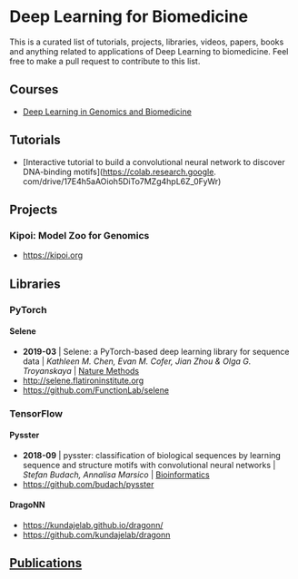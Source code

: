 # Deep Learning for Biomedicine
This is a curated list of tutorials, projects, libraries, videos, papers, books and anything related to applications of Deep Learning to biomedicine. Feel free to make a pull request to contribute to this list.

## Courses
- [Deep Learning in Genomics and Biomedicine](https://canvas.stanford.edu/courses/51037)

## Tutorials
- [Interactive tutorial to build a convolutional neural network to discover DNA-binding motifs](https://colab.research.google. com/drive/17E4h5aAOioh5DiTo7MZg4hpL6Z_0FyWr)

## Projects
### Kipoi: Model Zoo for Genomics
- https://kipoi.org

## Libraries
### PyTorch

#### Selene
- **2019-03** | Selene: a PyTorch-based deep learning library for sequence data | *Kathleen M. Chen, Evan M. Cofer, Jian Zhou & Olga G. Troyanskaya* | [Nature Methods](https://www.nature.com/articles/s41592-019-0360-8)
- http://selene.flatironinstitute.org
- https://github.com/FunctionLab/selene

### TensorFlow

#### Pysster
- **2018-09** | pysster: classification of biological sequences by learning sequence and structure motifs with convolutional neural networks | *Stefan Budach, Annalisa Marsico* | [Bioinformatics](https://academic.oup.com/bioinformatics/article/34/17/3035/4962494)
- https://github.com/budach/pysster

#### DragoNN
- https://kundajelab.github.io/dragonn/
- https://github.com/kundajelab/dragonn

## [Publications](https://github.com/achursov/deepbio/blob/master/publications.md)
